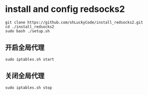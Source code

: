 # install and config redsocks2
```
git clone https://github.com/shLuckyCode/install_redsocks2.git
cd ./install_redsocks2
sudo bash ./setup.sh
```

## 开启全局代理
```
sudo iptables.sh start
```

## 关闭全局代理
```
sudo iptables.sh stop
```
